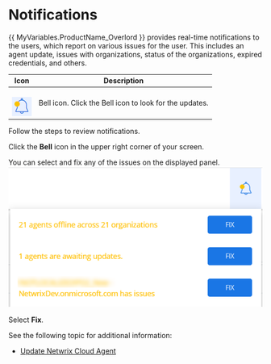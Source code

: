 # Notifications 

{{ MyVariables.ProductName_Overlord }} provides real-time notifications to the users, which report on various issues for the user. This includes an agent update, issues with organizations, status of the organizations, expired credentials, and others. 

| Icon | Description |
| --- | --- |
| <br>![](../../Resources/Images/1Secure/SelfUpdate_icon.png)<br> | Bell icon. Click the Bell icon to look for the updates. |

Follow the steps to review notifications.

Click the **Bell** icon in the upper right corner of your screen. 

You can select and fix any of the issues on the displayed panel.![](../../Resources/Images/1Secure/Notifications.png)

Select **Fix**. 

See the following topic for additional information:

- [Update Netwrix Cloud Agent](/Admin/UpdateNetwrixCloudAgent.md) 